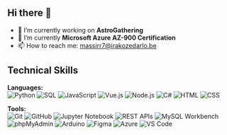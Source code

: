 ## Hi there 👋

- 🔭 I’m currently working on **AstroGathering**
- 🌱 I’m currently **Microsoft Azure AZ-900 Certification**
- 📫 How to reach me: massirr7@irakozedarlo.be

## Technical Skills

**Languages:**  
![Python](https://img.shields.io/badge/-Python-blue?logo=python&logoColor=white)
![SQL](https://img.shields.io/badge/-SQL-4479A1?logo=mysql&logoColor=white)
![JavaScript](https://img.shields.io/badge/-JavaScript-F7DF1E?logo=javascript&logoColor=black)
![Vue.js](https://img.shields.io/badge/-Vue.js-4FC08D?logo=vue.js&logoColor=white)
![Node.js](https://img.shields.io/badge/-Node.js-339933?logo=node.js&logoColor=white)
![C#](https://img.shields.io/badge/-C%23-239120?logo=c-sharp&logoColor=white)
![HTML](https://img.shields.io/badge/-HTML5-E34F26?logo=html5&logoColor=white)
![CSS](https://img.shields.io/badge/-CSS3-1572B6?logo=css3&logoColor=white)

**Tools:**  
![Git](https://img.shields.io/badge/-Git-F05032?logo=git&logoColor=white)
![GitHub](https://img.shields.io/badge/-GitHub-181717?logo=github&logoColor=white)
![Jupyter Notebook](https://img.shields.io/badge/-Jupyter-F37626?logo=jupyter&logoColor=white)
![REST APIs](https://img.shields.io/badge/-REST%20API-6DB33F?logo=swagger&logoColor=white)
![MySQL Workbench](https://img.shields.io/badge/-MySQL%20Workbench-4479A1?logo=mysql&logoColor=white)
![phpMyAdmin](https://img.shields.io/badge/-phpMyAdmin-6C78AF?logo=php&logoColor=white)
![Arduino](https://img.shields.io/badge/-Arduino-00979D?logo=arduino&logoColor=white)
![Figma](https://img.shields.io/badge/-Figma-F24E1E?logo=figma&logoColor=white)
![Azure](https://img.shields.io/badge/-Azure-0078D4?logo=microsoftazure&logoColor=white)
![VS Code](https://img.shields.io/badge/-VSCode-007ACC?logo=visual-studio-code&logoColor=white)


<!--
**massirr/massirr** is a ✨ _special_ ✨ repository because its `README.md` (this file) appears on your GitHub profile.

Here are some ideas to get you started:

- 🔭 I’m currently working on ...
- 🌱 I’m currently learning ...
- 👯 I’m looking to collaborate on ...
- 🤔 I’m looking for help with ...
- 💬 Ask me about ...
- 📫 How to reach me: ...
- 😄 Pronouns: ...
- ⚡ Fun fact: ...
-->
